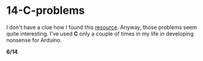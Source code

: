 # 14-C-problems

I don't have a clue how I found this [resource](https://www.lix.polytechnique.fr/~liberti/public/computing/prog/c/C/PROBLEMS/problems.html). Anyway, those problems seem quite interesting. I've used **С** only a couple of times in my life in developing nonsense for Arduino.


**6/14**
